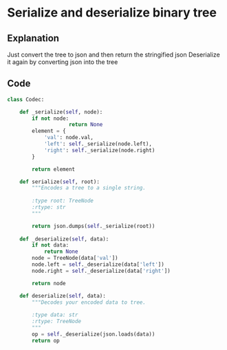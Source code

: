 # Serialize and deserialize binary tree

## Explanation

Just convert the tree to json and then return the stringified json
Deserialize it again by converting json into the tree

## Code
```python
class Codec:

    def _serialize(self, node):
        if not node:
                    return None
        element = {
            'val': node.val,
            'left': self._serialize(node.left),
            'right': self._serialize(node.right)
        }

        return element

    def serialize(self, root):
        """Encodes a tree to a single string.
        
        :type root: TreeNode
        :rtype: str
        """

        return json.dumps(self._serialize(root))
        
    def _deserialize(self, data):
        if not data:
            return None
        node = TreeNode(data['val'])
        node.left = self._deserialize(data['left'])
        node.right = self._deserialize(data['right'])

        return node

    def deserialize(self, data):
        """Decodes your encoded data to tree.
        
        :type data: str
        :rtype: TreeNode
        """
        op = self._deserialize(json.loads(data))
        return op
```
